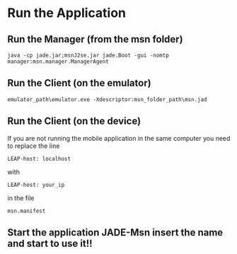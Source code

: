 # Run the Application #

## Run the Manager (from the msn folder) ##
```
java -cp jade.jar;msnJ2se.jar jade.Boot -gui -nomtp manager:msn.manager.ManagerAgent
```

## Run the Client (on the emulator) ##
```
emulator_path\emulator.exe -Xdescriptor:msn_folder_path\msn.jad
```

## Run the Client (on the device) ##
If you are not running the mobile application in the same computer you need to replace the line
```
LEAP-host: localhost
```
with
```
LEAP-host: your_ip
```
in the file
```
msn.manifest
```

## Start the application JADE-Msn insert the name and start to use it!! ##